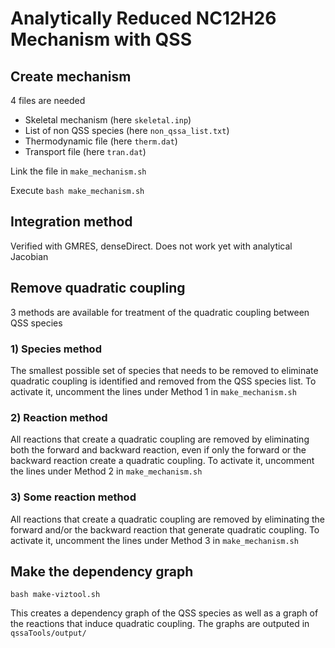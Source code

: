 # Analytically Reduced NC12H26 Mechanism with QSS

## Create mechanism

4 files are needed

- Skeletal mechanism (here `skeletal.inp`)
- List of non QSS species (here `non_qssa_list.txt`)
- Thermodynamic file (here `therm.dat`)
- Transport file (here `tran.dat`)

Link the file in `make_mechanism.sh`

Execute `bash make_mechanism.sh`

## Integration method

Verified with GMRES, denseDirect. Does not work yet with analytical Jacobian

## Remove quadratic coupling

3 methods are available for treatment of the quadratic coupling between QSS species

### 1) Species method

The smallest possible set of species that needs to be removed to eliminate quadratic coupling is identified and removed from the QSS species list. To activate it, uncomment the lines under Method 1 in `make_mechanism.sh`

### 2) Reaction method

All reactions that create a quadratic coupling are removed by eliminating both the forward and backward reaction, even if only the forward or the backward reaction create a quadratic coupling. To activate it, uncomment the lines under Method 2 in `make_mechanism.sh`

### 3) Some reaction method

All reactions that create a quadratic coupling are removed by eliminating the forward and/or the backward reaction that generate quadratic coupling. To activate it, uncomment the lines under Method 3 in `make_mechanism.sh`

## Make the dependency graph

`bash make-viztool.sh`

This creates a dependency graph of the QSS species as well as a graph of the reactions that induce quadratic coupling. The graphs are outputed in  `qssaTools/output/`


